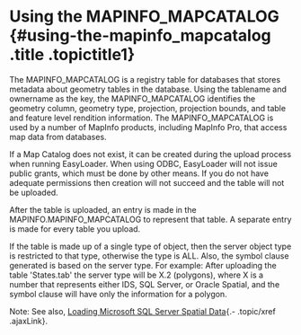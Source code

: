 Using the MAPINFO\_MAPCATALOG {#using-the-mapinfo_mapcatalog .title .topictitle1}
=============================

The MAPINFO\_MAPCATALOG is a registry table for databases that stores metadata about geometry tables in the database. Using the tablename and ownername as the key, the MAPINFO\_MAPCATALOG identifies the geometry column, geometry type, projection, projection bounds, and table and feature level rendition information. The MAPINFO\_MAPCATALOG is used by a number of MapInfo products, including MapInfo Pro, that access map data from databases.

If a Map Catalog does not exist, it can be created during the upload process when running EasyLoader. When using ODBC, EasyLoader will not issue public grants, which must be done by other means. If you do not have adequate permissions then creation will not succeed and the table will not be uploaded.

After the table is uploaded, an entry is made in the MAPINFO.MAPINFO\_MAPCATALOG to represent that table. A separate entry is made for every table you upload.

If the table is made up of a single type of object, then the server object type is restricted to that type, otherwise the type is ALL. Also, the symbol clause generated is based on the server type. For example: After uploading the table 'States.tab' the server type will be X.2 (polygons), where X is a number that represents either IDS, SQL Server, or Oracle Spatial, and the symbol clause will have only the information for a polygon.

<span class="notetitle">Note:</span> See also, [Loading Microsoft SQL Server Spatial Data](contents/loadingsqlserverspatialdata.html){.- .topic/xref .ajaxLink}.

